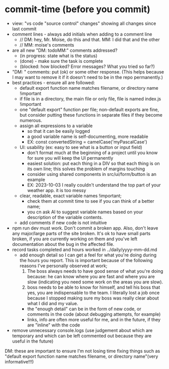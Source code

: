 # commit-time (before you commit)

- view: "vs code "source control" changes" showing all changes since last commit
- comment lines - always add initials when adding to a comment line
  - // DM: hey, Mr. Moise, do this and that. MM: I did that and the other
  - // MM: moise's comments
- are all new "DM: todoMM:" comments addressed?
    - (in progress: state what is the status)
    - (done) - make sure the task is complete
    - (blocked: how blocked? Error messages? What you tried so far?)
- "DM: " comments: put (ok) or some other response. (This helps because I may want to remove it if it doesn't need to be in the repo permanently.)
- best practices - ensure all are followed:
  - default export function name matches filename, or directory name !important
  - if file is in a directory, the main file or only file, file is named index.js !important
  - one "default export" function per file; non-default exports are fine, but consider putting these functions in separate files if they become numerous.
  - assign all expressions to a variable
    - so that it can be easily logged 
    - a good variable name is self-documenting, more readable
    - EX: const convertedString = camelCase('myPascalCase')
  - UI: usability (ex: easy to see what is a button or input field) 
    - don't format much at the beginning of a project until you know for sure you will keep the UI permanently 
    - easiest solution: put each thing in a DIV so that each thing is on its own line; this solves the problem of margins touching 
    - consider using shared components in src/ui/form/button is an example
    - EX: 2023-10-03 I really couldn't understand the top part of your weather app. it is too messy
  - clear, readable, exact variable names !important; 
    - check them at commit time to see if you can think of a better name; 
    - you cn ask AI to suggest variable names based on your description of the variable contents.
  - add comments if new code is not intuitive
- npm run dev must work. Don't commit a broken app. Also, don't leave any major/large parts of the site broken. It's ok to have small parts broken, if you are currently working on them and you've left documentation about the bug in the affected file.
- record tasks completed and hours worked in ../daily/yyyy-mm-dd.md
  - add enough detail so I can get a feel for what you're doing during the hours you report. This is important because of the following reasons I've personally observed at work;
    1. The boss always needs to have good sense of what you're doing because: he can know where you are fast and where you are slow (indicating you need some work on the areas you are slow). 
    2. boss needs to be able to know for himself, and tell his boss that yes, you are indispensable to the team. I literally lost a job once because I stopped making sure my boss was really clear about what I did and my value.
    - the "enough detail" can be in the form of new code, or comments in the code (about debugging attempts, for example)
    - links, info are often more useful for me, and in the future, if they are "inline" with the code
- remove unnecessary console.logs (use judgement about which are temporary and which can be left commented out because they are useful in the future)

DM: these are important to ensure I'm not losing time fixing things such as "default export function name matches filename, or directory name"(very informative!!!)